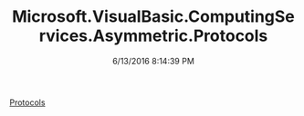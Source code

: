 ﻿---
title: Microsoft.VisualBasic.ComputingServices.Asymmetric.Protocols
date: 6/13/2016 8:14:39 PM
---

[Protocols](T-Microsoft.VisualBasic.ComputingServices.Asymmetric.Protocols.Protocols.html)
